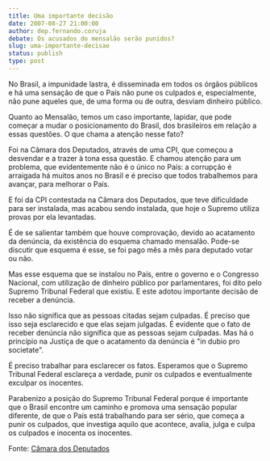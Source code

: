 ```yaml
---
title: Uma importante decisão
date: 2007-08-27 21:00:00
author: dep.fernando.coruja
debate: Os acusados do mensalão serão punidos?
slug: uma-importante-decisao
status: publish 
type: post
---
```


  
No Brasil, a impunidade lastra, é disseminada em todos os órgãos públicos e há uma sensação de que o País não pune os culpados e, especialmente, não pune aqueles que, de uma forma ou de outra, desviam dinheiro público.  
  
Quanto ao Mensalão, temos um caso importante, lapidar, que pode começar a mudar o posicionamento do Brasil, dos brasileiros em relação a essas questões. O que chama a atenção nesse fato?  
  
Foi na Câmara dos Deputados, através de uma CPI, que começou a desvendar e a trazer à tona essa questão. E chamou atenção para um problema, que evidentemente não é o único no País: a corrupção é arraigada há muitos anos no Brasil e é preciso que todos trabalhemos para avançar, para melhorar o País.  
  
E foi da CPI contestada na Câmara dos Deputados, que teve dificuldade para ser instalada, mas acabou sendo instalada, que hoje o Supremo utiliza provas por ela levantadas.  
  
É de se salientar também que houve comprovação, devido ao acatamento da denúncia, da existência do esquema chamado mensalão. Pode-se discutir que esquema é esse, se foi pago mês a mês para deputado votar ou não.  
  
Mas esse esquema que se instalou no País, entre o governo e o Congresso Nacional, com utilização de dinheiro público por parlamentares, foi dito pelo Supremo Tribunal Federal que existiu. E este adotou importante decisão de receber a denúncia.  
  
Isso não significa que as pessoas citadas sejam culpadas. É preciso que isso seja esclarecido e que elas sejam julgadas. É evidente que o fato de receber denúncia não significa que as pessoas sejam culpadas. Mas há o princípio na Justiça de que o acatamento da denúncia é "in dubio pro societate".  
  
É preciso trabalhar para esclarecer os fatos. Esperamos que o Supremo Tribunal Federal esclareça a verdade, punir os culpados e eventualmente exculpar os inocentes.  
  
Parabenizo a posição do Supremo Tribunal Federal porque é importante que o Brasil encontre um caminho e promova uma sensação popular diferente, de que o País está trabalhando para ser sério, que começa a punir os culpados, que investiga aquilo que acontece, avalia, julga e culpa os culpados e inocenta os inocentes.  
  
Fonte: [Câmara dos Deputados](http://www.camara.gov.br/internet/sitaqweb/discursodireto.asp?nuSessao=221.1.53.O)
